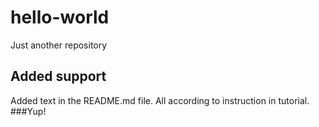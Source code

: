 # hello-world
Just another repository
## Added support
Added text in the README.md file. All according to instruction in tutorial.
###Yup!
